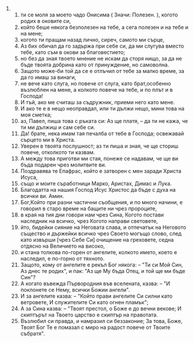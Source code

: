 <ol>
  <li>
    <ol>
      <li>ти се моля за моето чадо Онисима ( Значи: Полезен. ), когото родих в оковите си,</li>
      <li>който беше някога безполезен на тебе, а сега полезен и на тебе и на мене;</li>
      <li>когото ти пращам назад лично, сиреч, самото ми сърце,</li>
      <li>Аз бих обичал да го задържа при себе си, да ми слугува вместо тебе, като съм в окови за благовестието;</li>
      <li>но без да зная твоето мнение не искам да сторя нищо, за да не бъде твоята добрина като от принуждение, но самоволна.</li>
      <li>Защото може-би той да се е отлъчил от тебе за малко време, за да го имаш за винаги,</li>
      <li>не вече като слуга, но повече от слуга, като брат,особенно възлюблен на мене, а колкото повече на тебе, и по плът и в Господа!</li>
      <li>И тъй, ако ме считаш за съдружник, приеми него като мене.</li>
      <li>И ако те е в нещо неоправдал, или ти дължи нещо, мини това на моя сметка;</li>
      <li>аз, Павел, пиша това с ръката си: Аз ще платя, – да ти не кажа, че ти ми дължиш и сам себе си.</li>
      <li>Да! брате, нека имам тая печалба от тебе в Господа; освежавай сърцето ми в Христа.</li>
      <li>Уверен в твоята послушност; аз ти пиша и зная, че ще сториш повече, отколкото ти казвам.</li>
      <li>А между това приготви ми стая, понеже се надавам, че ще ви бъда подарен чрез молитвите ви.</li>
      <li>Поздравява те Епафрас, който е затворен с мен заради Христа Исуса,</li>
      <li>също и моите съработници Марко, Аристах, Димас и Лука.</li>
      <li>Благодатта на нашия Господ Исус Христос да бъде с духа на всички ви. Амин.</li>
      <li>Бог,Който при разни частични съобщения, и по много начини, е говорил в старо време на бащите ни чрез пророците,</li>
      <li>в края на тия дни говори нам чрез Сина, Когото постави наследник на всичко, чрез Когото направи световете,</li>
      <li>йто, бидейки сияние на Неговата слава, и отпечатък на Неговото същество и държейки всичко чрез Своето могъщо слово, след като извърши [чрез Себе Си] очищение на греховете, седна отдясно на Величието на високо,</li>
      <li>и стана толкова по-горен от ангелите, колкото името, което е наследил, е по-горно от тяхното.</li>
      <li>Защото, кому от ангелите е рекъл Бог някога: – "Ти си Мой Син, Аз днес те родих", и пак: "Аз ще Му бъда Отец, и той ще ми бъде Син"?</li>
      <li>А когато въвежда Първородния във вселената, казва: – "И поклонете се Нему, всички Божии ангели".</li>
      <li>И за ангелите казва: – "Който прави ангелите Си силни като ветровете, И служителите Си като огнен пламък";</li>
      <li>А за Сина казва: – "Твоят престол, о Боже е до вечни векове; И скиптърът на Твоето царство е скиптър на правотата.</li>
      <li>Възлюбил си правда, и намразил си беззаконие; За това, Боже, Твоят Бог Те е помазал с миро на радост повече от Твоите събратя".</li>
    </ol>
  </li>
</ol>